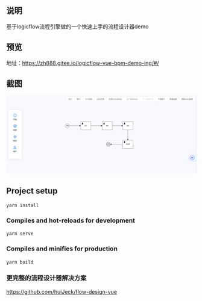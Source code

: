 ## 说明
基于logicflow流程引擎做的一个快速上手的流程设计器demo

## 预览
地址：https://zh888.gitee.io/logicflow-vue-bpm-demo-ing/#/

## 截图
![输入图片说明](5d9772fe40f572d575aed521aa44726.png)

## Project setup
```
yarn install
```

### Compiles and hot-reloads for development
```
yarn serve
```

### Compiles and minifies for production
```
yarn build
```
### 更完整的流程设计器解决方案
https://github.com/huiJeck/flow-design-vue
